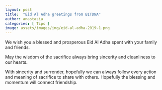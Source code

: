 ```yaml
---
layout: post
title:  "Eid Al Adha greetings from BITDNA"
author: anastasia
categories: [ Tips ]
image: assets/images/img/eid-al-adha-2019-1.png
---
```

We wish you a blessed and prosperous Eid Al Adha spent with your family and friends.

May the wisdom of the sacrifice always bring sincerity and cleanliness to our hearts.

With sincerity and surrender, hopefully we can always follow every action and meaning of sacrifice to share with others. Hopefully the blessing and momentum will connect friendship.
